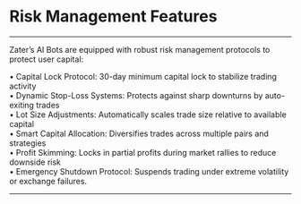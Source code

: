 # Risk Management Features

***

Zater’s AI Bots are equipped with robust risk management protocols to protect user capital:

• Capital Lock Protocol: 30-day minimum capital lock to stabilize trading activity\
• Dynamic Stop-Loss Systems: Protects against sharp downturns by auto-exiting trades\
• Lot Size Adjustments: Automatically scales trade size relative to available capital\
• Smart Capital Allocation: Diversifies trades across multiple pairs and strategies\
• Profit Skimming: Locks in partial profits during market rallies to reduce downside risk\
• Emergency Shutdown Protocol: Suspends trading under extreme volatility or exchange failures.

***

